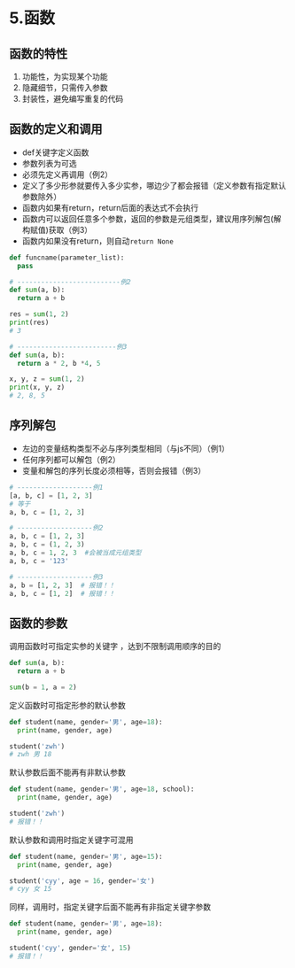 # 5.函数



## 函数的特性

1. 功能性，为实现某个功能
2. 隐藏细节，只需传入参数
3. 封装性，避免编写重复的代码



## 函数的定义和调用

- def关键字定义函数
- 参数列表为可选
- 必须先定义再调用（例2）
- 定义了多少形参就要传入多少实参，哪边少了都会报错（定义参数有指定默认参数除外）
- 函数内如果有return，return后面的表达式不会执行
- 函数内可以返回任意多个参数，返回的参数是元组类型，建议用序列解包(解构赋值)获取（例3）
- 函数内如果没有return，则自动`return None`

```python
def funcname(parameter_list):
  pass

# --------------------------例2
def sum(a, b):
  return a + b

res = sum(1, 2)
print(res)
# 3

# -------------------------例3
def sum(a, b):
  return a * 2, b *4, 5

x, y, z = sum(1, 2)
print(x, y, z)
# 2, 8, 5

```



## 序列解包

- 左边的变量结构类型不必与序列类型相同（与js不同）（例1）
- 任何序列都可以解包（例2）
- 变量和解包的序列长度必须相等，否则会报错（例3）

```python
# -------------------例1
[a, b, c] = [1, 2, 3]
# 等于
a, b, c = [1, 2, 3]

# -------------------例2
a, b, c = [1, 2, 3]
a, b, c = (1, 2, 3)
a, b, c = 1, 2, 3  #会被当成元组类型
a, b, c = '123'

# -------------------例3
a, b = [1, 2, 3]  # 报错！！
a, b, c = [1, 2]  # 报错！！
```



## 函数的参数

调用函数时可指定实参的关键字 ，达到不限制调用顺序的目的

```python
def sum(a, b):
  return a + b

sum(b = 1, a = 2)

```

定义函数时可指定形参的默认参数

```python
def student(name, gender='男', age=18):
  print(name, gender, age)

student('zwh')
# zwh 男 18
```

默认参数后面不能再有非默认参数

```python
def student(name, gender='男', age=18, school):
  print(name, gender, age)

student('zwh') 
# 报错！！

```

默认参数和调用时指定关键字可混用

```python
def student(name, gender='男', age=15):
  print(name, gender, age)

student('cyy', age = 16, gender='女')
# cyy 女 15
```

同样，调用时，指定关键字后面不能再有非指定关键字参数

```python
def student(name, gender='男', age=18):
  print(name, gender, age)

student('cyy', gender='女', 15)
# 报错！！
```







